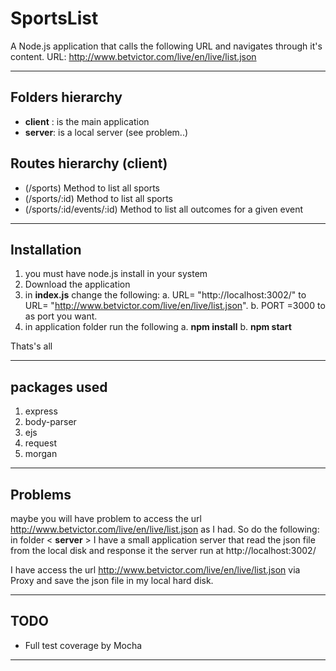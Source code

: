 # SportsList
A Node.js application that calls the following URL and navigates through it's content.
URL: http://www.betvictor.com/live/en/live/list.json

---

## Folders hierarchy

- **client** : is the main application
- **server**: is a local server (see problem..)

## Routes hierarchy (client)

- (/sports) Method to list all sports
- (/sports/:id) Method to list all sports
- (/sports/:id/events/:id) Method to list all outcomes for a given event

---

## Installation
1.  you must have node.js install in your system
2. Download the application
3. in **index.js** change the following:
a. URL= "http://localhost:3002/" to URL= "http://www.betvictor.com/live/en/live/list.json".
b. PORT =3000 to as port you want.
3. in application folder run the following
a. **npm install**
b. **npm start**

Thats's all

---

## packages used

1.  express
2. body-parser
3. ejs
4. request
5. morgan

---

## Problems

maybe you will have problem to access the url http://www.betvictor.com/live/en/live/list.json as I had.
So do the following:
in folder < **server** >  I have a small application server that read the json file from the local disk and response it
the server run at  http://localhost:3002/

I have access the url http://www.betvictor.com/live/en/live/list.json via Proxy  and save the json file in my local hard disk.

---

## TODO
- Full test coverage by Mocha

---

